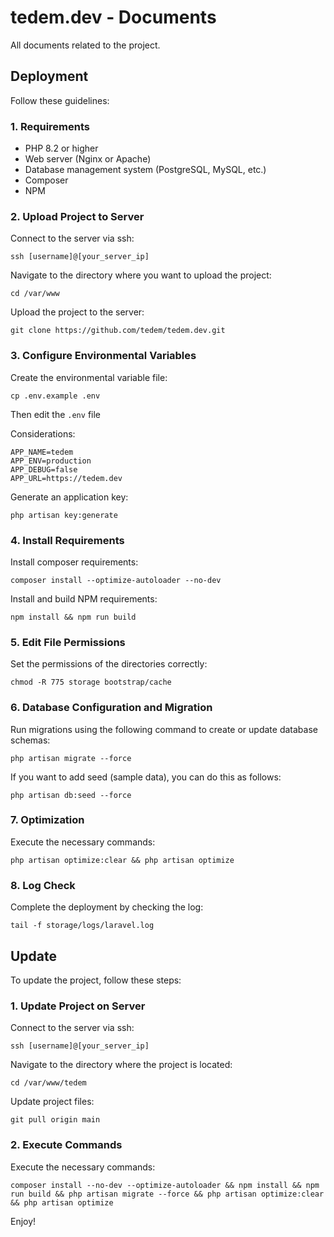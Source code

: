 # tedem.dev - Documents

All documents related to the project.

## Deployment

Follow these guidelines:

### 1. Requirements

- PHP 8.2 or higher
- Web server (Nginx or Apache)
- Database management system (PostgreSQL, MySQL, etc.)
- Composer
- NPM

### 2. Upload Project to Server

Connect to the server via ssh:

```shell
ssh [username]@[your_server_ip]
```

Navigate to the directory where you want to upload the project:

```shell
cd /var/www
```

Upload the project to the server:

```shell
git clone https://github.com/tedem/tedem.dev.git
```

### 3. Configure Environmental Variables

Create the environmental variable file:

```shell
cp .env.example .env
```

Then edit the `.env` file

Considerations:

```shell
APP_NAME=tedem
APP_ENV=production
APP_DEBUG=false
APP_URL=https://tedem.dev
```

Generate an application key:

```shell
php artisan key:generate
```

### 4. Install Requirements

Install composer requirements:

```shell
composer install --optimize-autoloader --no-dev
```

Install and build NPM requirements:

```shell
npm install && npm run build
```

### 5. Edit File Permissions

Set the permissions of the directories correctly:

```shell
chmod -R 775 storage bootstrap/cache
```

### 6. Database Configuration and Migration

Run migrations using the following command to create or update database schemas:

```shell
php artisan migrate --force
```

If you want to add seed (sample data), you can do this as follows:

```shell
php artisan db:seed --force
```

### 7. Optimization

Execute the necessary commands:

```shell
php artisan optimize:clear && php artisan optimize
```

### 8. Log Check

Complete the deployment by checking the log:

```shell
tail -f storage/logs/laravel.log
```

## Update

To update the project, follow these steps:

### 1. Update Project on Server

Connect to the server via ssh:

```shell
ssh [username]@[your_server_ip]
```

Navigate to the directory where the project is located:

```shell
cd /var/www/tedem
```

Update project files:

```shell
git pull origin main
```

### 2. Execute Commands

Execute the necessary commands:

```shell
composer install --no-dev --optimize-autoloader && npm install && npm run build && php artisan migrate --force && php artisan optimize:clear && php artisan optimize
```

Enjoy!
